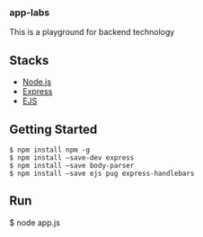 ### app-labs
This is a playground for backend technology

## Stacks
- [Node.js](https://github.com/nodejs/node)
- [Express](https://github.com/expressjs/express)
- [EJS](https://github.com/mde/ejs)

## Getting Started
```
$ npm install npm -g
$ npm install —save-dev express
$ npm install —save body-parser
$ npm install —save ejs pug express-handlebars
```

## Run
$ node app.js